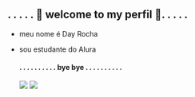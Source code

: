 ## . . . . . 🖤 welcome to my perfil 🖤. . . . . 

- meu nome é Day Rocha
- sou estudante do Alura
  #### . . . . . . . . . . bye bye . . . . . . . . . .

  ![](https://media1.tenor.com/m/b6C6GIuUo1IAAAAC/hollow-knight-reading-map-pixel-art.gif)  ![](https://media1.tenor.com/m/hdHxFwuzAPUAAAAC/hollow-knight-the-knight.gif)
